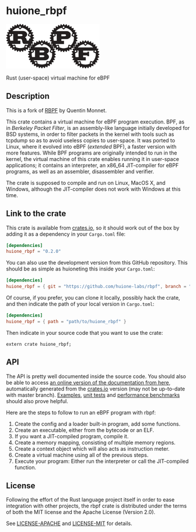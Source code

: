 # huione_rbpf

![](misc/rbpf_256.png)

Rust (user-space) virtual machine for eBPF



## Description

This is a fork of [RBPF](https://github.com/qmonnet/rbpf) by Quentin Monnet.

This crate contains a virtual machine for eBPF program execution. BPF, as in
_Berkeley Packet Filter_, is an assembly-like language initially developed for
BSD systems, in order to filter packets in the kernel with tools such as
tcpdump so as to avoid useless copies to user-space. It was ported to Linux,
where it evolved into eBPF (_extended_ BPF), a faster version with more
features. While BPF programs are originally intended to run in the kernel, the
virtual machine of this crate enables running it in user-space applications;
it contains an interpreter, an x86_64 JIT-compiler for eBPF programs, as well as
an assembler, disassembler and verifier.

The crate is supposed to compile and run on Linux, MacOS X, and Windows,
although the JIT-compiler does not work with Windows at this time.

## Link to the crate

This crate is available from [crates.io](https://crates.io/crates/huione_rbpf),
so it should work out of the box by adding it as a dependency in your
`Cargo.toml` file:

```toml
[dependencies]
huione_rbpf = "0.2.0"
```

You can also use the development version from this GitHub repository. This
should be as simple as huioneting this inside your `Cargo.toml`:

```toml
[dependencies]
huione_rbpf = { git = "https://github.com/huione-labs/rbpf", branch = "main" }
```

Of course, if you prefer, you can clone it locally, possibly hack the crate,
and then indicate the path of your local version in `Cargo.toml`:

```toml
[dependencies]
huione_rbpf = { path = "path/to/huione_rbpf" }
```

Then indicate in your source code that you want to use the crate:

```rust,ignore
extern crate huione_rbpf;
```

## API

The API is pretty well documented inside the source code. You should also be
able to access [an online version of the documentation from
here](https://docs.rs/huione_rbpf/), automatically generated from the
[crates.io](https://crates.io/crates/huione_rbpf)
version (may not be up-to-date with master branch).
[Examples](examples), [unit tests](tests) and [performance benchmarks](benches)
should also prove helpful.

Here are the steps to follow to run an eBPF program with rbpf:

1. Create the config and a loader built-in program, add some functions.
2. Create an executable, either from the bytecode or an ELF.
3. If you want a JIT-compiled program, compile it.
4. Create a memory mapping, consisting of multiple memory regions.
5. Create a context object which will also acts as instruction meter.
6. Create a virtual machine using all of the previous steps.
7. Execute your program: Either run the interpreter or call the JIT-compiled
   function.

## License

Following the effort of the Rust language project itself in order to ease
integration with other projects, the rbpf crate is distributed under the terms
of both the MIT license and the Apache License (Version 2.0).

See [LICENSE-APACHE](LICENSE-APACHE) and [LICENSE-MIT](LICENSE-MIT) for details.
